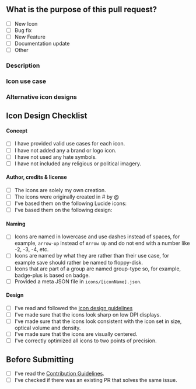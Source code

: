<!-- Thank you for contributing! -->

<!-- Insert `closes #issueNumber` here if merging this PR will resolve an existing issue -->

## What is the purpose of this pull request? <!-- (put an "X" next to an item) -->

- [ ] New Icon
- [ ] Bug fix
- [ ] New Feature
- [ ] Documentation update
- [ ] Other

### Description
<!-- Please insert your description here and provide info about the "what" this PR is contribution -->

### Icon use case <!-- ONLY for new icons, remove this part if not icon PR -->
<!-- What is the purpose of this icon? For each icon added, please insert at least two real life use cases (the more the better). Text like "it's a car icon" is not accepted. -->

### Alternative icon designs <!-- ONLY for new icons, remove this part if not icon PR -->
<!-- If you have any alternative icon designs, please attach them here. -->

## Icon Design Checklist <!-- ONLY for new icons, remove this part if not icon PR -->

#### Concept <!-- ONLY for new icons -->

- [ ] I have provided valid use cases for each icon.
- [ ] I have not added any a brand or logo icon.
- [ ] I have not used any hate symbols.
- [ ] I have not included any religious or political imagery.

#### Author, credits & license<!-- ONLY for new icons -->
<!-- Please choose one of the following -->
- [ ] The icons are solely my own creation.
- [ ] The icons were originally created in #<issueNumber> by @<githubUser>
- [ ] I've based them on the following Lucide icons: <!-- provide the list of icons -->
- [ ] I've based them on the following design: <!-- provide source URL and license permitting use -->

#### Naming <!-- ONLY for new icons -->

- [ ] Icons are named in lowercase and use dashes instead of spaces, for example, `arrow-up` instead of `Arrow Up` and do not end with a number like -2, -3, -4, etc.
- [ ] Icons are named by what they are rather than their use case, for example save should rather be named to floppy-disk.
- [ ] Icons that are part of a group are named group-type so, for example, badge-plus is based on badge.
- [ ] Provided a meta JSON file in `icons/[iconName].json`.

#### Design <!-- ONLY for new icons -->

- [ ] I've read and followed the [icon design guidelines](https://lucide.dev/guide/design/icon-design-guide)
- [ ] I've made sure that the icons look sharp on low DPI displays.
- [ ] I've made sure that the icons look consistent with the icon set in size, optical volume and density.
- [ ] I've made sure that the icons are visually centered.
- [ ] I've correctly optimized all icons to two points of precision.

## Before Submitting <!-- For every PR! -->

- [ ] I've read the [Contribution Guidelines](https://github.com/lucide-icons/lucide/blob/main/CONTRIBUTING.md).
- [ ] I've checked if there was an existing PR that solves the same issue.
